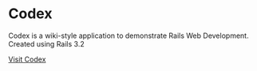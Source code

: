 # Codex

Codex is a wiki-style application to demonstrate Rails Web Development. Created using Rails 3.2

[Visit Codex](https://ronald-codex.herokuapp.com/)
